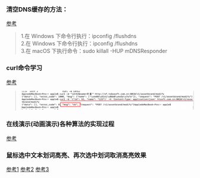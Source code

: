 ### 清空DNS缓存的方法：
[参考](https://laod.cn/hosts/switchhosts.html)  
>1.在 Windows 下命令行执行：ipconfig /flushdns  
>2.在 Windows 下命令行执行：ipconfig /flushdns  
>3.在 macOS 下执行命令：sudo killall -HUP mDNSResponder  

### curl命令学习 
[参考](http://www.ruanyifeng.com/blog/2019/09/curl-reference.html)
> ![blockchain](img/curl-post.png "curl发送post请求")

### 在线演示(动画演示)各种算法的实现过程
[参考](https://www.cs.usfca.edu/~galles/visualization/Algorithms.html)


### 鼠标选中文本划词高亮、再次选中划词取消高亮效果
[参考1](https://juejin.cn/post/6844904101789040654)
[参考2](https://github.com/alienzhou/web-highlighter/blob/master/README.zh_CN.md, '官网')
[参考3](https://github.com/alienzhou/web-highlighter/blob/master/docs/ADVANCE.zh_CN.md, '官网2')